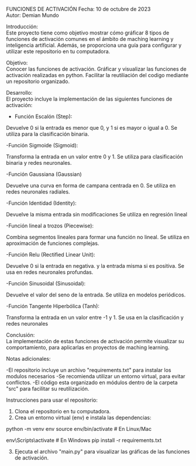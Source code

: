 FUNCIONES DE ACTIVACIÓN
Fecha: 10 de octubre de 2023  
Autor: Demian Mundo

Introducción:  
Este proyecto tiene como objetivo mostrar cómo gráficar 8 tipos de funciones de
activación comunes en el ámbito de maching learning y inteligencia artificial. Además,
se proporciona una guía para configurar y utilizar este repositorio en tu computadora.

Objetivo:  
Conocer las funciones de activación.
Gráficar y visualizar las funciones de activación realizadas en python.
Facilitar la reutiliación del codigo mediante un repositorio organizado.

Desarrollo:  
El proyecto incluye la implementación de las siguientes funciones de activación:

- Función Escalón (Step): 

Devuelve 0 si la entrada es menor que 0, y 1 si es mayor o igual a 0.
Se utiliza para la clasificación binaria.

-Función Sigmoide (Sigmoid):

Transforma la entrada en un valor entre 0 y 1.
Se utiliza para clasificación binaria y redes neuronales.

-Función Gaussiana (Gaussian)

Devuelve una curva en forma de campana centrada en 0.
Se utiliza en redes neuronales radiales.

-Función Identidad (Identity):

Devuelve la misma entrada sin modificaciones
Se utiliza en regresión lineal

-Función lineal a trozos (Piecewise):

Combina segmentos lineales para formar una función no lineal.
Se utiliza en aproximación de funciones complejas.

-Función Relu (Rectified Linear Unit):

Devuelve 0 si la entrada en negativa. y la entrada misma si es positiva.
Se usa en redes neuronales profundas.

-Función Sinusoidal (Sinusoidal):

Devuelve el valor del seno de la entrada.
Se utiliza en modelos periódicos.

-Función Tangente Hiperbólica (Tanh):

Transforma la entrada en un valor entre -1 y 1.
Se usa en la clasificación y redes neuronales


Conclusión:  
La implementación de estas funciones de activación permite visualizar su comportamiento, para aplicarlas en 
proyectos de maching learning.

Notas adicionales:  

-El repositorio incluye un archivo "requirements.txt" para instalar los modulos necesarios
-Se recomienda utilizar un entorno virtual, para evitar conflictos.
-El código esta organizado en módulos dentro de la carpeta "src" para facilitar su reutilización.


Instrucciones para usar el repositorio:

1. Clona el repositorio en tu computadora.
2. Crea un entorno virtual (env) e instala las dependencias:

python -m venv env
source env/bin/activate  # En Linux/Mac

env\Scripts\activate     # En Windows
pip install -r requirements.txt

3. Ejecuta el archivo "main.py" para visualizar las gráficas de las funciones de activación.
